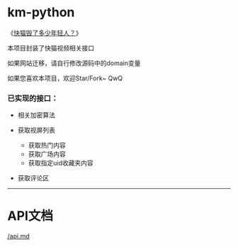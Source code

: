 # km-python
《[快猫毁了多少年轻人？](https://www.bilibili.com/video/av498351933/)》

本项目封装了快猫视频相关接口

如果网站迁移，请自行修改源码中的domain变量

如果您喜欢本项目，欢迎Star/Fork~ QwQ

### 已实现的接口：

* 相关加密算法
* 获取视屏列表
  * 获取热门内容
  * 获取广场内容
  * 获取指定uid收藏夹内容

* 获取评论区

---

# API文档

[/api.md](https://github.com/Deu5MaCH1Na/km-python/blob/master/apidocs/api.md)

